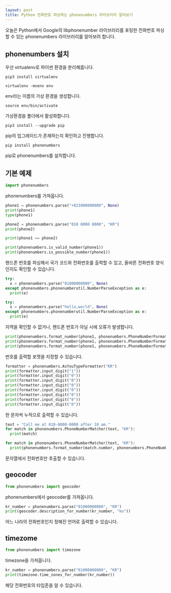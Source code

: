 ```yaml
---
layout: post
title: Python 전화번호 파싱하는 phonenumbers 라이브러리 알아보기
---
```


오늘은 Python에서 Google의 libphonenumber 라이브러리를 포팅한 전화번호 파싱할 수 있는 phonenumbers 라이브러리를 알아보려 합니다.

## phonenumbers 설치

우선 virtualenv로 파이썬 환경을 분리해줍니다.

```
pip3 install virtualenv
```

```
virtualenv -mvenv env
```

env라는 이름의 가상 환경을 생성합니다.

```
source env/bin/activate
```

가상환경을 폴더에서 활성화합니다.

```
pip3 install --upgrade pip
```

pip의 업그레이드가 존재하는지 확인하고 진행합니다.

```
pip install phonenumbers
```

pip로 phonenumbers를 설치합니다.

## 기본 예제

```python
import phonenumbers
```

phonenumbers를 가져옵니다.

```python
phone1 = phonenumbers.parse("+821000000000", None)
print(phone1)
type(phone1)

phone2 = phonenumbers.parse("010 0000 0000", "KR")
print(phone2)

print(phone1 == phone2)

print(phonenumbers.is_valid_number(phone1))
print(phonenumbers.is_possible_number(phone1))
```

핸드폰 번호를 파싱해서 국가 코드와 전화번호를 출력할 수 있고, 올바른 전화번호 양식인지도 확인할 수 있습니다.

```python
try:
  x = phonenumbers.parse("01000000000", None)
except phonenumbers.phonenumberutil.NumberParseException as e:
  print(e)

try:
  x = phonenumbers.parse("hello,world", None)
except phonenumbers.phonenumberutil.NumberParseException as e:
  print(e)
```

지역을 확인할 수 없거나, 핸드폰 번호가 아닐 시에 오류가 발생합니다.

```python
print(phonenumbers.format_number(phone1, phonenumbers.PhoneNumberFormat.NATIONAL))
print(phonenumbers.format_number(phone1, phonenumbers.PhoneNumberFormat.INTERNATIONAL))
print(phonenumbers.format_number(phone1, phonenumbers.PhoneNumberFormat.E164))
```

번호를 출력할 포맷을 지정할 수 있습니다.

```python
formatter = phonenumbers.AsYouTypeFormatter("KR")
print(formatter.input_digit("1"))
print(formatter.input_digit("0"))
print(formatter.input_digit("0"))
print(formatter.input_digit("0"))
print(formatter.input_digit("0"))
print(formatter.input_digit("0"))
print(formatter.input_digit("0"))
print(formatter.input_digit("0"))
```

한 문자씩 누적으로 출력할 수 있습니다.

```python
text = "Call me at 010-0000-0000 after 10 am."
for match in phonenumbers.PhoneNumberMatcher(text, "KR"):
  print(match)

for match in phonenumbers.PhoneNumberMatcher(text, "KR"):
  print(phonenumbers.format_number(match.number, phonenumbers.PhoneNumberFormat.E164))
```

문자열에서 전화번호만 추출할 수 있습니다.

## geocoder

```python
from phonenumbers import geocoder
```

phonenumbers에서 geocoder를 가져옵니다.

```python
kr_number = phonenumbers.parse("01000000000", "KR")
print(geocoder.description_for_number(kr_number, "ko"))
```

어느 나라의 전화번호인지 정해진 언어로 출력할 수 있습니다.

## timezome

```python
from phonenumbers import timezone
```

timezone을 가져옵니다.

```python
kr_number = phonenumbers.parse("01000000000", "KR")
print(timezone.time_zones_for_number(kr_number))
```

해당 전화번호의 타임존을 알 수 있습니다.